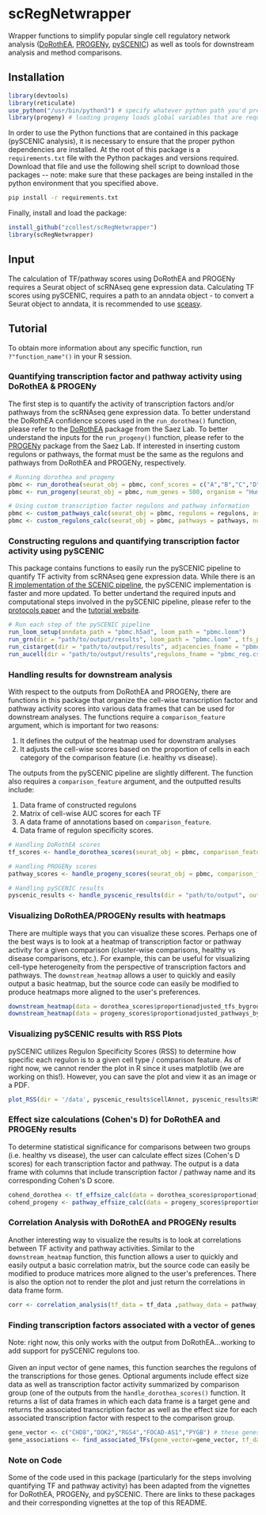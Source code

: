 # scRegNetwrapper

Wrapper functions to simplify popular single cell regulatory network analysis ([DoRothEA](https://github.com/saezlab/dorothea), [PROGENy](https://github.com/saezlab/progeny), [pySCENIC](https://github.com/aertslab/pySCENIC)) as well as tools for downstream analysis and method comparisons.

## Installation
 ```R 
library(devtools)
library(reticulate)
use_python("/usr/bin/python3") # specify whatever python path you'd prefer
library(progeny) # loading progeny loads global variables that are required for some functions
```
In order to use the Python functions that are contained in this package (pySCENIC analysis), it is necessary to ensure that the proper python dependencies are installed. At the root of this package is a `requirements.txt` file with the Python packages and versions required. Download that file and use the following shell script to download those packages -- note: make sure that these packages are being installed in the python environment that you specified above. 

```bash
pip install -r requirements.txt
```
Finally, install and load the package:

```R
install_github("zcollest/scRegNetwrapper")
library(scRegNetwrapper)
```

## Input 
The calculation of TF/pathway scores using DoRothEA and PROGENy requires a Seurat object of scRNAseq gene expression data. Calculating TF scores using pySCENIC,  requires a path to an anndata object - to convert a Seurat object to anndata, it is recommended to use [sceasy](https://github.com/cellgeni/sceasy). 

## Tutorial

To obtain more information about any specific function, run `?"function_name"()` in your R session.

### Quantifying transcription factor and pathway activity using DoRothEA & PROGENy
The first step is to quantify the activity of transcription factors and/or pathways from the scRNAseq gene expression data. To better understand the DoRothEA confidence scores used in the `run_dorothea()` function, please refer to the [DoRothEA](https://github.com/saezlab/dorothea/) package from the Saez Lab. To better understand the inputs for the `run_progeny()` function, please refer to the [PROGENy](https://github.com/saezlab/progeny/) package from the Saez Lab. If interested in inserting custom regulons or pathways, the format must be the same as the regulons and pathways from DoRothEA and PROGENy, respectively. 

```R
# Running dorothea and progeny
pbmc <- run_dorothea(seurat_obj = pbmc, conf_scores = c("A","B","C","D"), cores = 16)
pbmc <- run_progeny(seurat_obj = pbmc, num_genes = 500, organism = "Human")

# Using custom transcription factor regulons and pathway information 
pbmc <- custom_pathways_calc(seurat_obj = pbmc, regulons = regulons, assay_name = "custom_regulon_scores")
pbmc <- custom_regulons_calc(seurat_obj = pbmc, pathways = pathways, num_genes = 100, organism = "Human", assay_name = "custom_pathway_scores") 
```
### Constructing regulons and quantifying transcription factor activity using pySCENIC
This package contains functions to easily run the pySCENIC pipeline to quantify TF activity from scRNAseq gene expression data. While there is an [R implementation of the SCENIC pipeline](https://github.com/aertslab/SCENIC), the pySCENIC implementation is faster and more updated. To better undertand the required inputs and computational steps involved in the pySCENIC pipeline, please refer to the [protocols paper](https://www.nature.com/articles/s41596-020-0336-2) and the [tutorial website](https://pyscenic.readthedocs.io/en/latest/index.html). 

```R
# Run each step of the pySCENIC pipeline
run_loom_setup(anndata_path = "pbmc.h5ad", loom_path = "pbmc.loom")
run_grn(dir = "path/to/output/results", loom_path = "pbmc.loom" , tfs_path = "path/to/input/TFlist.txt", adjacencies_fname = "pbmc_adj.csv")
run_cistarget(dir = "path/to/output/results", adjacencies_fname = "pbmc_adj.csv", loom_path = "pbmc.loom", rank_db_path ="path/to/rankdb.feather", motif_path = "path/to/motif.tbl", regulons_fname = "pbmc_reg.csv")
run_aucell(dir = "path/to/output/results",regulons_fname = "pbmc_reg.csv",loom_path = "pbmc.loom",output_loom_path = "pbmc_output.loom")
```

### Handling results for downstream analysis
With respect to the outputs from DoRothEA and PROGENy, there are functions in this package that organize the cell-wise transcription factor and pathway activity scores into various data frames that can be used for downstream analyses. The functions require a `comparison_feature` argument, which is important for two reasons: <br>
1. It defines the output of the heatmap used for downstram analyses
2. It adjusts the cell-wise scores based on the proportion of cells in each category of the comparison feature (i.e. healthy vs disease).

The outputs from the pySCENIC pipeline are slightly different. The function also requires a `comparison_feature` argument, and the outputted results include: 
1. Data frame of constructed regulons
2. Matrix of cell-wise AUC scores for each TF 
3. A data frame of annotations based on `comparison_feature`.
4. Data frame of regulon specificity scores.

```R
# Handling DoRothEA scores 
tf_scores <- handle_dorothea_scores(seurat_obj = pbmc, comparison_feature = pbmc@meta.data$indication, topTFs = 30)

# Handling PROGENy scores 
pathway_scores <- handle_progeny_scores(seurat_obj = pbmc, comparison_feature = pbmc@meta.data$indication)

# Handling pySCENIC results
pyscenic_results <- handle_pyscenic_results(dir = "path/to/output", output_loom = "pbmc_output.loom", anndata_path "anndata.h5ad", comparison_feature = "cell_type", regulon_path = "path/to/pySCENIC/ regulons.csv")
```

### Visualizing DoRothEA/PROGENy results with heatmaps 
There are multiple ways that you can visualize these scores. Perhaps one of the best ways is to look at a heatmap of transcription factor or pathway activity for a given comparison (cluster-wise comparisons, healthy vs disease comparisons, etc.). For example, this can be useful for visualizing cell-type heterogeneity from the perspective of transcription factors and pathways. The `downstream_heatmap` allows a user to quickly and easily output a basic heatmap, but the source code can easily be modified to produce heatmaps more aligned to the user's preferences.

```R
downstream_heatmap(data = dorothea_scores$proportionadjusted_tfs_bygroup, title = "progeny pathways, by indication (healthy vs disease)")
downstream_heatmap(data = progeny_scores$proportionadjusted_pathways_bygroup, title = "progeny pathways, by indication (healthy vs disease)")
```

### Visualizing pySCENIC results with RSS Plots
pySCENIC utilizes Regulon Specificity Scores (RSS) to determine how specific each regulon is to a given cell type / comparison feature. As of right now, we cannot render the plot in R since it uses matplotlib (we are working on this!). However, you can save the plot and view it as an image or a PDF.

```R
plot_RSS(dir = '/data', pyscenic_results$cellAnnot, pyscenic_results$RSS, title = "RSS_plot.png")
```


### Effect size calculations (Cohen's D) for DoRothEA and PROGENy results
To determine statistical significance for comparisons between two groups (i.e. healthy vs disease), the user can calculate effect sizes (Cohen's D scores) for each transcription factor and pathway. The output is a data frame with columns that include transcription factor / pathway name and its corresponding Cohen's D score. 

```R
cohend_dorothea <- tf_effsize_calc(data = dorothea_scores$proportionadjusted_scores_bycell)
cohend_progeny <- pathway_effsize_calc(data = progeny_scores$proportionadjusted_scores_bycell)
```

### Correlation Analysis with DoRothEA and PROGENy results
Another interesting way to visualize the results is to look at correlations between TF activity and pathway activities. Similar to the `downstream_heatmap` function, this function allows a user to quickly and easily output a basic correlation matrix, but the source code can easily be modified to produce matrices more aligned to the user's preferences. There is also the option not to render the plot and just return the correlations in data frame form. 

```R
corr <- correlation_analysis(tf_data = tf_data ,pathway_data = pathway_data, return_corr_data = TRUE, render_plot = TRUE)
```


### Finding transcription factors associated with a vector of genes  
Note: right now, this only works with the output from DoRothEA...working to add support for pySCENIC regulons too.  <br> <br>
Given an input vector of gene names, this function searches the regulons of the transcriptions for those genes. Optional arguments include effect size data as well as transcription factor activity summarized by comparison group (one of the outputs from the `handle_dorothea_scores()` function.  It returns a list of data frames in which each data frame is a target gene and returns the associated transcription factor as well as the effect size for each associated transcription factor with respect to the comparison group. 

```R
gene_vector <- c("CHD8","DOK2","RGS4","FOCAD-AS1","PYGB") # these genes were generated from a random gene set generator 
gene_associations <- find_associated_TFs(gene_vector=gene_vector, tf_data_bygroup=dorothea_scores$proportionadjusted_scores_bygroup, effect_size_data=cohend_dorothea)
```

### Note on Code
Some of the code used in this package (particularly for the steps involving quantifying TF and pathway activity) has been adapted from the vignettes for DoRothEA, PROGENy, and pySCENIC. There are links to these packages and their corresponding vignettes at the top of this README.
